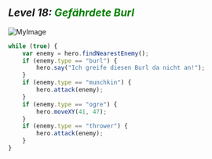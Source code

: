 ## ***Level 18:***  <span style="color: green">***Gefährdete Burl***



![MyImage](Welt-2-Level-18.png)

```Javascript
while (true) {
    var enemy = hero.findNearestEnemy();
    if (enemy.type == "burl") {
        hero.say("Ich greife diesen Burl da nicht an!");
    }
    if (enemy.type == "munchkin") {
        hero.attack(enemy);
    }
    if (enemy.type == "ogre") {
        hero.moveXY(41, 47);
    }
    if (enemy.type == "thrower") {
        hero.attack(enemy);
    }
}
```